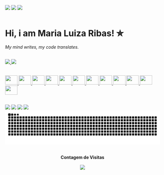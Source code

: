 <div>
  <img src="https://img1.picmix.com/output/stamp/normal/1/7/0/3/2303071_1ddd6.gif" width="250">
  <img src="https://img1.picmix.com/output/stamp/normal/1/7/0/3/2303071_1ddd6.gif" width="250">
  <img src="https://img1.picmix.com/output/stamp/normal/1/7/0/3/2303071_1ddd6.gif" width="250">
</div>

<br>


  <h1>Hi, i am Maria Luiza Ribas! ✮</h1>




<i>My mind writes, my code translates.</i>


<br>

<div>
  <a href="https://github.com/luuizaribass">
  <img height="230em" src="https://github-readme-stats.vercel.app/api?username=luuizaribass&show_icons=true&theme=dark&include_all_commits=true&count_private=true"/>   
  <img height="230em" src="https://github-readme-stats.vercel.app/api/top-langs/?username=luuizaribass&layout=compact&langs_count=6&theme=dark"/>
</div>

<br>
<br>

  <div>
    <img height="30" width="40"src="https://cdn.jsdelivr.net/gh/devicons/devicon@latest/icons/canva/canva-original.svg"/>
    <img height="30" width="40" src="https://cdn.jsdelivr.net/gh/devicons/devicon@latest/icons/figma/figma-original.svg"/>
    <img height="30" width="40" src="https://cdn.jsdelivr.net/gh/devicons/devicon@latest/icons/html5/html5-original.svg"/>
    <img height="30" width="40" src="https://cdn.jsdelivr.net/gh/devicons/devicon@latest/icons/css3/css3-original.svg"/>
    <img height="30" width="40" src="https://cdn.jsdelivr.net/gh/devicons/devicon@latest/icons/javascript/javascript-original.svg"/>
    <img height="30" width="40" src="https://cdn.jsdelivr.net/gh/devicons/devicon@latest/icons/react/react-original.svg"/>
    <img height="30" width="40" src="https://cdn.jsdelivr.net/gh/devicons/devicon@latest/icons/c/c-original.svg"/>
    <img height="30" width="40" src="https://cdn.jsdelivr.net/gh/devicons/devicon@latest/icons/cplusplus/cplusplus-original.svg" />
    <img height="30" width="40" src="https://cdn.jsdelivr.net/gh/devicons/devicon@latest/icons/csharp/csharp-original.svg"/>
    <img height="30" width="40" src="https://cdn.jsdelivr.net/gh/devicons/devicon@latest/icons/python/python-original.svg"/>
    <img height="30" width="40" src="https://cdn.jsdelivr.net/gh/devicons/devicon@latest/icons/php/php-original.svg"/>
    <img height="30" width="40" src="https://cdn.jsdelivr.net/gh/devicons/devicon@latest/icons/mysql/mysql-original.svg" />
  </div>

##
 
<div> 
  <a href="https://www.instagram.com/maria.ribass" target="_blank"><img src="https://img.shields.io/badge/-Instagram-%23E4405F?style=for-the-badge&logo=instagram&logoColor=white" target="_blank"></a>
  <a href = "mailto:luuiza.ribass@gmail.com"><img src="https://img.shields.io/badge/-Gmail-%23333?style=for-the-badge&logo=gmail&logoColor=white" target="_blank"></a>
  <a href="https://www.linkedin.com/in/maria-luiza-ribas-7037a7278/" target="_blank"><img src="https://img.shields.io/badge/-LinkedIn-%230077B5?style=for-the-badge&logo=linkedin&logoColor=white" target="_blank"></a>
  <a href="https://discordapp.com/users/864290644779204618" target="_blank"><img src="https://img.shields.io/badge/Discord-7289DA?style=for-the-badge&logo=discord&logoColor=white" target="_blank"></a>
  
</div>

<div aling-center>
  <img src="https://raw.githubusercontent.com/luuizaribass/luuizaribass/output/snake.svg" alt="Snake animation" />
</div>

<div align="center">
<br><p align="centre"><b>Contagem de Visitas</b></p>  
<p align="center"><img align="center" src="https://profile-counter.glitch.me/luuizaribass}/count.svg" /></p> 
<br>
</div>


